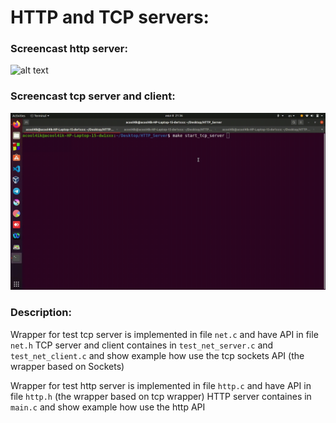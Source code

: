 # HTTP and TCP servers:
### Screencast http server:
![alt text](https://github.com/Acool4ik/HTTP-TCP-servers/blob/master/images/screencast_http.gif)
### Screencast tcp server and client:
![alt text](https://github.com/Acool4ik/HTTP-TCP-servers/blob/master/images/screencast_tcp.gif)
### Description:
Wrapper for test tcp server is implemented in file `net.c` and have API in file `net.h`
TCP server and client containes in `test_net_server.c` and `test_net_client.c` and show example how use the tcp sockets API (the wrapper based on Sockets)

Wrapper for test http server is implemented in file `http.c` and have API in file `http.h` (the wrapper based on tcp wrapper)
HTTP server containes in `main.c` and show example how use the http API
